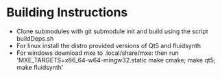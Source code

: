 # Building Instructions

* Clone submodules with git submodule init and build using the script buildDeps.sh
* For linux install the distro provided versions of Qt5 and fluidsynth
* For windows download mxe to .local/share/mxe: then run 'MXE_TARGETS=x86_64-w64-mingw32.static make cmake; make qt5; make fluidsynth'
